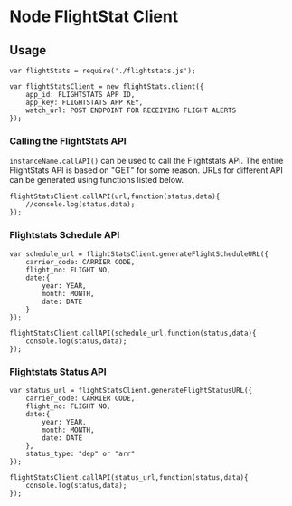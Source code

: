 # Node FlightStat Client

## Usage

```
var flightStats = require('./flightstats.js');

var flightStatsClient = new flightStats.client({
	app_id: FLIGHTSTATS APP ID,
	app_key: FLIGHTSTATS APP KEY,
	watch_url: POST ENDPOINT FOR RECEIVING FLIGHT ALERTS
});
```
### Calling the FlightStats API

`instanceName.callAPI()` can be used to call the Flightstats API. The entire FlightStats API is based on "GET" for some reason. URLs for different API can be generated using functions listed below.

```
flightStatsClient.callAPI(url,function(status,data){
	//console.log(status,data);
});
```

### Flightstats Schedule API

```
var schedule_url = flightStatsClient.generateFlightScheduleURL({
	carrier_code: CARRIER CODE,
	flight_no: FLIGHT NO,
	date:{
		year: YEAR,
		month: MONTH,
		date: DATE
	}
});

flightStatsClient.callAPI(schedule_url,function(status,data){
	console.log(status,data);
});

```

### Flightstats Status API

```
var status_url = flightStatsClient.generateFlightStatusURL({
    carrier_code: CARRIER CODE,
	flight_no: FLIGHT NO,
	date:{
		year: YEAR,
		month: MONTH,
		date: DATE
	},
	status_type: "dep" or "arr"
});

flightStatsClient.callAPI(status_url,function(status,data){
	console.log(status,data);
});

```
